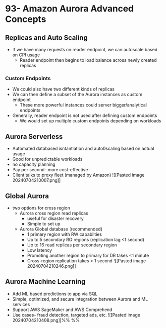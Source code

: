 # 93- Amazon Aurora Advanced Concepts
## Replicas and Auto Scaling
- If we have many requests on reader endpoint, we can autoscale based on CPI usage
	- Reader endpoint then begins to load balance across newly created replicas
### Custom Endpoints
- We could also have two different kinds of replicas
- We can then define a subset of the Aurora instances as custom endpoint
	- These more powerful instances could server bigger/analytical endpoints
- Generally, reader endpoint is not used after defining custom endpoints
	- We would set up multiple custom endpoints depending on workloads

## Aurora Serverless
- Automated databased isntantiation and auto0scaling based on actual usage
- Good for unpredictable workloads
- no capacity planning
- Pay per second- more cost-effective
- Client talks to proxy fleet (managed by Amazon)
  ![[Pasted image 20240704210007.png]]

## Global Aurora
- two options for cross region
	- Aurora cross region read replicas
		- useful for disaster recovery
		- Simple to set up
	- Aurora Global database (recommended)
		- 1 primary region with RW capabilties
		- Up to 5 secondary RO regions (replication lag <1 second)
		- Up to 16 read replicas per secondary region
		- Low latency
		- Promoting another region to primary for DR takes <1 minute
		- Cross-region replication takes < 1 second
![[Pasted image 20240704210246.png]]

## Aurora Machine Learning
- Add ML based predictions to app via SQL
- Simple, optimized, and secure integration between Aurora and ML services
- Support AWS SageMaker and AWS Comprehend
- Use cases- fraud detection, targeted ads, etc.
![[Pasted image 20240704210408.png]]%%  %%
